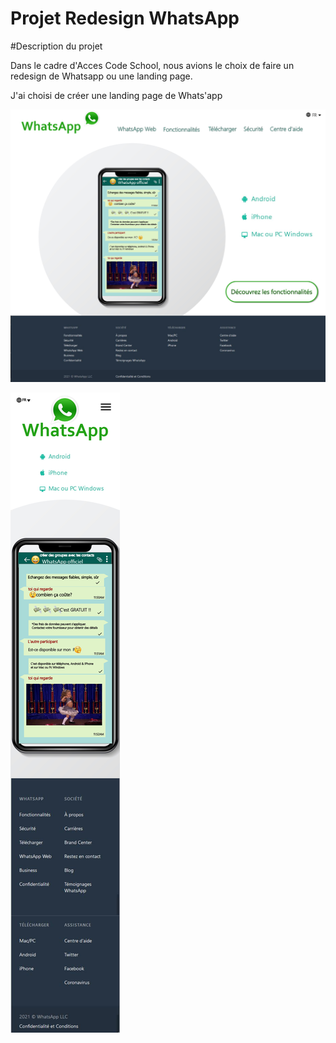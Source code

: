 # Projet Redesign WhatsApp

#Description du projet 

Dans le cadre d'Acces Code School, nous avions le choix de faire un redesign de Whatsapp ou une landing page. 

J'ai choisi de créer une landing page de Whats'app 

![preview](WhatsApp_desktop.png)

![preview](whatsapp_mobile.png)
